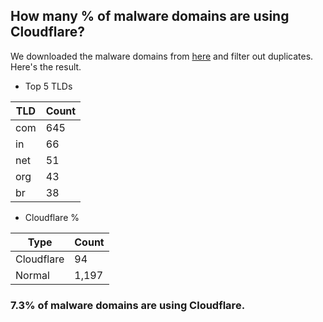 ## How many % of malware domains are using Cloudflare?


We downloaded the malware domains from [here](https://urlhaus.abuse.ch) and filter out duplicates.
Here's the result.


[//]: # (start replacement)


- Top 5 TLDs

| TLD | Count |
| --- | --- |
| com | 645 |
| in | 66 |
| net | 51 |
| org | 43 |
| br | 38 |


- Cloudflare %

| Type | Count |
| --- | --- |
| Cloudflare | 94 |
| Normal | 1,197 |


### 7.3% of malware domains are using Cloudflare.